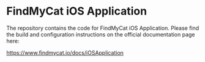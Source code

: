 # FindMyCat iOS Application 

The repository contains the code for FindMyCat iOS Application. Please find the build and configuration instructions on the official documentation page here:  

https://www.findmycat.io/docs/iOSApplication


